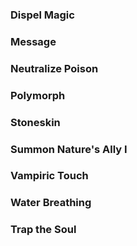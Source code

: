 ### Dispel Magic

### Message

### Neutralize Poison

### Polymorph

### Stoneskin

### Summon Nature's Ally I

### Vampiric Touch

### Water Breathing

### Trap the Soul